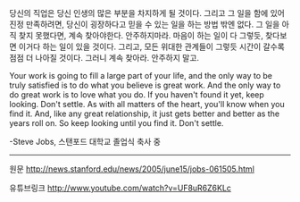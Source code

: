 당신의 직업은 당신 인생의 많은 부분을 차지하게 될 것이다. 그리고 그 일을 함에 있어 진정 만족하려면, 당신이 굉장하다고 믿을 수 있는 일을 하는 방법 밖엔 없다. 그 일을 아직 찾지 못했다면, 계속 찾아야한다. 안주하지마라. 마음이 하는 일이 다 그렇듯, 찾다보면 이거다 하는 일이 있을 것이다. 그리고, 모든 위대한 관계들이 그렇듯 시간이 갈수록 점점 더 나아질 것이다. 그러니 계속 찾아라. 안주하지 말고.

Your work is going to fill a large part of your life, and the only way to be truly satisfied is to do what you believe is great work. And the only way to do great work is to love what you do. If you haven't found it yet, keep looking. Don't settle. As with all matters of the heart, you'll know when you find it. And, like any great relationship, it just gets better and better as the years roll on. So keep looking until you find it. Don't settle.

-Steve Jobs, 스탠포드 대학교 졸업식 축사 중


---

원문
http://news.stanford.edu/news/2005/june15/jobs-061505.html

유튜브링크
http://www.youtube.com/watch?v=UF8uR6Z6KLc